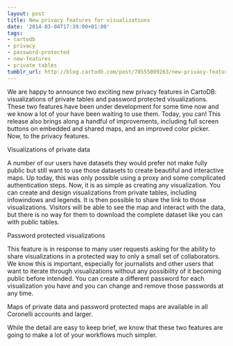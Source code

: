 ```yaml
---
layout: post
title: New privacy features for visualizations
date: '2014-03-04T17:39:00+01:00'
tags:
- cartodb
- privacy
- password-protected
- new-features
- private tables
tumblr_url: http://blog.cartodb.com/post/78555009263/new-privacy-features-for-visualizations
---
```



We are happy to announce two exciting new privacy features in CartoDB: visualizations of private tables and password protected visualizations. These two features have been under development for some time now and we know a lot of your have been waiting to use them. Today, you can! This release also brings along a handful of improvements, including full screen buttons on embedded and shared maps, and an improved color picker. Now, to the privacy features.

Visualizations of private data

A number of our users have datasets they would prefer not make fully public but still want to use those datasets to create beautiful and interactive maps. Up today, this was only possible using a proxy and some complicated authentication steps. Now, it is as simple as creating any visualization. You can create and design visualizations from private tables, including infowindows and legends. It is then possible to share the link to those visualizations. Visitors will be able to see the map and interact with the data, but there is no way for them to download the complete dataset like you can with public tables.

Password protected visualizations

This feature is in response to many user requests asking for the ability to share visualizations in a protected way to only a small set of collaborators. We know this is important, especially for journalists and other users that want to iterate through visualizations without any possibility of it becoming public before intended. You can create a different password for each visualization you have and you can change and remove those passwords at any time.

Maps of private data and password protected maps are available in all Coronelli accounts and larger.



While the detail are easy to keep brief, we know that these two features are going to make a lot of your workflows much simpler.
